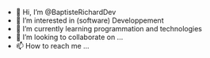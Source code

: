 - 👋 Hi, I’m @BaptisteRichardDev
- 👀 I’m interested in (software) Developpement
- 🌱 I’m currently learning programmation and technologies
- 💞️ I’m looking to collaborate on ...
- 📫 How to reach me ...

<!---
BaptisteRichardDev/BaptisteRichardDev is a ✨ special ✨ repository because its `README.md` (this file) appears on your GitHub profile.
You can click the Preview link to take a look at your changes.
--->
